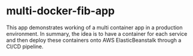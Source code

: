 # multi-docker-fib-app

This app demonstrates working of a multi container app in a production environment.
In summary, the idea is to have a container for each service and then deploy these containers onto AWS ElasticBeanstalk through a CI/CD pipeline.
